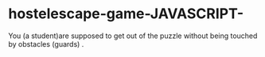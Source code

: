 # hostelescape-game-JAVASCRIPT-
You (a student)are supposed to get out of the puzzle without being touched by obstacles (guards) .
